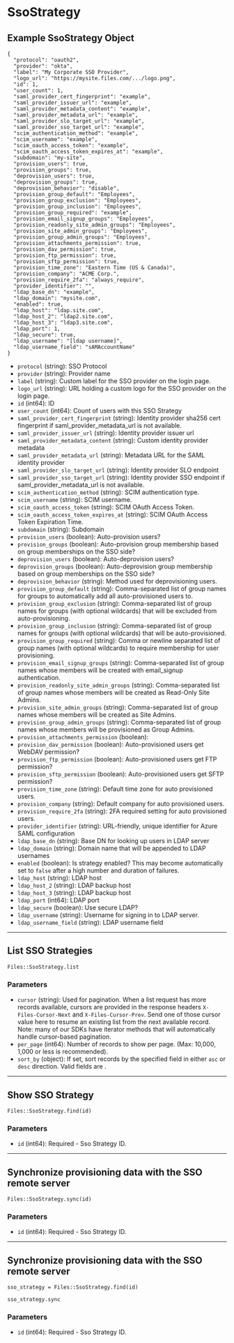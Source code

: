 # SsoStrategy

## Example SsoStrategy Object

```
{
  "protocol": "oauth2",
  "provider": "okta",
  "label": "My Corporate SSO Provider",
  "logo_url": "https://mysite.files.com/.../logo.png",
  "id": 1,
  "user_count": 1,
  "saml_provider_cert_fingerprint": "example",
  "saml_provider_issuer_url": "example",
  "saml_provider_metadata_content": "example",
  "saml_provider_metadata_url": "example",
  "saml_provider_slo_target_url": "example",
  "saml_provider_sso_target_url": "example",
  "scim_authentication_method": "example",
  "scim_username": "example",
  "scim_oauth_access_token": "example",
  "scim_oauth_access_token_expires_at": "example",
  "subdomain": "my-site",
  "provision_users": true,
  "provision_groups": true,
  "deprovision_users": true,
  "deprovision_groups": true,
  "deprovision_behavior": "disable",
  "provision_group_default": "Employees",
  "provision_group_exclusion": "Employees",
  "provision_group_inclusion": "Employees",
  "provision_group_required": "example",
  "provision_email_signup_groups": "Employees",
  "provision_readonly_site_admin_groups": "Employees",
  "provision_site_admin_groups": "Employees",
  "provision_group_admin_groups": "Employees",
  "provision_attachments_permission": true,
  "provision_dav_permission": true,
  "provision_ftp_permission": true,
  "provision_sftp_permission": true,
  "provision_time_zone": "Eastern Time (US & Canada)",
  "provision_company": "ACME Corp.",
  "provision_require_2fa": "always_require",
  "provider_identifier": "",
  "ldap_base_dn": "example",
  "ldap_domain": "mysite.com",
  "enabled": true,
  "ldap_host": "ldap.site.com",
  "ldap_host_2": "ldap2.site.com",
  "ldap_host_3": "ldap3.site.com",
  "ldap_port": 1,
  "ldap_secure": true,
  "ldap_username": "[ldap username]",
  "ldap_username_field": "sAMAccountName"
}
```

* `protocol` (string): SSO Protocol
* `provider` (string): Provider name
* `label` (string): Custom label for the SSO provider on the login page.
* `logo_url` (string): URL holding a custom logo for the SSO provider on the login page.
* `id` (int64): ID
* `user_count` (int64): Count of users with this SSO Strategy
* `saml_provider_cert_fingerprint` (string): Identity provider sha256 cert fingerprint if saml_provider_metadata_url is not available.
* `saml_provider_issuer_url` (string): Identity provider issuer url
* `saml_provider_metadata_content` (string): Custom identity provider metadata
* `saml_provider_metadata_url` (string): Metadata URL for the SAML identity provider
* `saml_provider_slo_target_url` (string): Identity provider SLO endpoint
* `saml_provider_sso_target_url` (string): Identity provider SSO endpoint if saml_provider_metadata_url is not available.
* `scim_authentication_method` (string): SCIM authentication type.
* `scim_username` (string): SCIM username.
* `scim_oauth_access_token` (string): SCIM OAuth Access Token.
* `scim_oauth_access_token_expires_at` (string): SCIM OAuth Access Token Expiration Time.
* `subdomain` (string): Subdomain
* `provision_users` (boolean): Auto-provision users?
* `provision_groups` (boolean): Auto-provision group membership based on group memberships on the SSO side?
* `deprovision_users` (boolean): Auto-deprovision users?
* `deprovision_groups` (boolean): Auto-deprovision group membership based on group memberships on the SSO side?
* `deprovision_behavior` (string): Method used for deprovisioning users.
* `provision_group_default` (string): Comma-separated list of group names for groups to automatically add all auto-provisioned users to.
* `provision_group_exclusion` (string): Comma-separated list of group names for groups (with optional wildcards) that will be excluded from auto-provisioning.
* `provision_group_inclusion` (string): Comma-separated list of group names for groups (with optional wildcards) that will be auto-provisioned.
* `provision_group_required` (string): Comma or newline separated list of group names (with optional wildcards) to require membership for user provisioning.
* `provision_email_signup_groups` (string): Comma-separated list of group names whose members will be created with email_signup authentication.
* `provision_readonly_site_admin_groups` (string): Comma-separated list of group names whose members will be created as Read-Only Site Admins.
* `provision_site_admin_groups` (string): Comma-separated list of group names whose members will be created as Site Admins.
* `provision_group_admin_groups` (string): Comma-separated list of group names whose members will be provisioned as Group Admins.
* `provision_attachments_permission` (boolean): 
* `provision_dav_permission` (boolean): Auto-provisioned users get WebDAV permission?
* `provision_ftp_permission` (boolean): Auto-provisioned users get FTP permission?
* `provision_sftp_permission` (boolean): Auto-provisioned users get SFTP permission?
* `provision_time_zone` (string): Default time zone for auto provisioned users.
* `provision_company` (string): Default company for auto provisioned users.
* `provision_require_2fa` (string): 2FA required setting for auto provisioned users.
* `provider_identifier` (string): URL-friendly, unique identifier for Azure SAML configuration
* `ldap_base_dn` (string): Base DN for looking up users in LDAP server
* `ldap_domain` (string): Domain name that will be appended to LDAP usernames
* `enabled` (boolean): Is strategy enabled?  This may become automatically set to `false` after a high number and duration of failures.
* `ldap_host` (string): LDAP host
* `ldap_host_2` (string): LDAP backup host
* `ldap_host_3` (string): LDAP backup host
* `ldap_port` (int64): LDAP port
* `ldap_secure` (boolean): Use secure LDAP?
* `ldap_username` (string): Username for signing in to LDAP server.
* `ldap_username_field` (string): LDAP username field


---

## List SSO Strategies

```
Files::SsoStrategy.list
```

### Parameters

* `cursor` (string): Used for pagination.  When a list request has more records available, cursors are provided in the response headers `X-Files-Cursor-Next` and `X-Files-Cursor-Prev`.  Send one of those cursor value here to resume an existing list from the next available record.  Note: many of our SDKs have iterator methods that will automatically handle cursor-based pagination.
* `per_page` (int64): Number of records to show per page.  (Max: 10,000, 1,000 or less is recommended).
* `sort_by` (object): If set, sort records by the specified field in either `asc` or `desc` direction. Valid fields are .


---

## Show SSO Strategy

```
Files::SsoStrategy.find(id)
```

### Parameters

* `id` (int64): Required - Sso Strategy ID.


---

## Synchronize provisioning data with the SSO remote server

```
Files::SsoStrategy.sync(id)
```

### Parameters

* `id` (int64): Required - Sso Strategy ID.


---

## Synchronize provisioning data with the SSO remote server

```
sso_strategy = Files::SsoStrategy.find(id)

sso_strategy.sync
```

### Parameters

* `id` (int64): Required - Sso Strategy ID.
